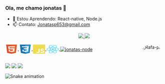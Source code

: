 ### Ola, me chamo jonatas 👋

- 🌱 Estou Aprendendo: React-native, Node.js
- 📫 Contato: Jonatasp653@gmail.com

<div align="center">
  <a href="https://github.com/jonatas2p">
  <img height="180em" src="https://github-readme-stats.vercel.app/api?username=rafaballerini&show_icons=true&theme=dracula&include_all_commits=true&count_private=true"/>
  <img height="180em" src="https://github-readme-stats.vercel.app/api/top-langs/?username=jonatas2p&layout=compact&langs_count=7&theme=dracula"/>
</div>
<div style="display: inline_block"><br>
<img align="center" alt="jonatas-HTML" height="30" width="40" src="https://raw.githubusercontent.com/devicons/devicon/master/icons/html5/html5-original.svg">
  <img align="center" alt="jonatas-CSS" height="30" width="40" src="https://raw.githubusercontent.com/devicons/devicon/master/icons/css3/css3-original.svg">

  <img align="center" alt="Rafa-Js" height="30" width="40" src="https://raw.githubusercontent.com/devicons/devicon/master/icons/javascript/javascript-plain.svg">
  <img align="center" alt="jonatas-React" height="30" width="40" src="https://raw.githubusercontent.com/devicons/devicon/master/icons/react/react-original.svg">
  
  <img align="center" alt="jonatas-node" height="30" width="40" src="https://cdn.jsdelivr.net/gh/devicons/devicon/icons/nodejs/nodejs-original.svg">
   <img align="right" alt="Rafa-pic" height="150" style="border-radius:50px;" src="https://picrew.me/shareImg/org/202207/404676_Q5ky2HnT.png?width=676&height=676">
 
  ##
 
<div> 
  <a href="https://instagram.com/sk.jonatas" target="_blank"><img src="https://img.shields.io/badge/-Instagram-%23E4405F?style=for-the-badge&logo=instagram&logoColor=white" target="_blank"></a>
  <a href = "mailto:jonatasp653@gmail.com"><img src="https://img.shields.io/badge/-Gmail-%23333?style=for-the-badge&logo=gmail&logoColor=white" target="_blank"></a>
  <a href="https://www.linkedin.com/in/jonatas-pereira-62a3b318a/" target="_blank"><img src="https://img.shields.io/badge/-LinkedIn-%230077B5?style=for-the-badge&logo=linkedin&logoColor=white" target="_blank"></a> 
  
  
 
 

  ![Snake animation](https://github.com/jonatas2p/jonatas2p/blob/output/github-contribution-grid-snake.svg)
 
</div>
